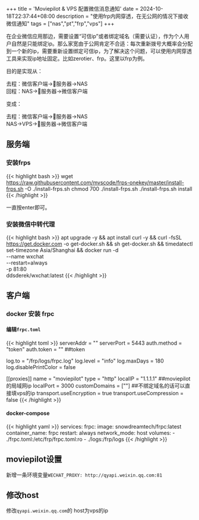 +++
title = 'Moviepilot & VPS 配置微信消息通知'
date = 2024-10-18T22:37:44+08:00
description = "使用frp内网穿透，在无公网的情况下接收微信通知"
tags = ["nas","pt","frp","vps"]
+++

在企业微信应用那边，需要设置“可信ip”或者绑定域名（需要认证），作为个人用户自然是只能绑定ip。那么家宽由于公网肯定不合适：每次重新拨号大概率会分配到一个新的ip，需要重新设置绑定可信ip，为了解决这个问题，可以使用内网穿透工具来实现ip地址固定。比如zerotier、frp。这里以frp为例。  

目的是实现从：  

去程：微信客户端->🐧服务器->NAS  
回程：NAS->🐧服务器->微信客户端  

变成：

去程：微信客户端->🐧服务器->NAS  
NAS->VPS->🐧服务器->微信客户端  

## 服务端

### 安装frps


{{< highlight bash >}}
wget https://raw.githubusercontent.com/mvscode/frps-onekey/master/install-frps.sh -O ./install-frps.sh
chmod 700 ./install-frps.sh
./install-frps.sh install
{{< /highlight >}}

一直按enter即可。

### 安装微信中转代理

{{< highlight bash >}}
apt upgrade -y &&
apt install curl -y &&
curl -fsSL https://get.docker.com -o get-docker.sh &&
sh get-docker.sh &&
timedatectl set-timezone Asia/Shanghai && docker run -d \
--name wxchat \
--restart=always \
-p 81:80 \
ddsderek/wxchat:latest
{{< /highlight >}}

## 客户端

### docker 安装 frpc

#### 编辑`frpc.toml`

{{< highlight toml >}}
serverAddr = ""
serverPort = 5443
auth.method = "token"
auth.token = "" ##token
 
log.to = "/frp/logs/frpc.log"
log.level = "info"
log.maxDays = 180
log.disablePrintColor = false
 
[[proxies]]
name = "moviepilot"
type = "http"
localIP = "1.1.1.1" ##moviepilot的局域网ip
localPort = 3000
customDomains = [""] ##不绑定域名的话可以直接填vps的ip
transport.useEncryption = true
transport.useCompression = false
{{< /highlight >}}

#### docker-compose

{{< highlight yaml >}}
services:
  frpc:
    image: snowdreamtech/frpc:latest
    container_name: frpc
    restart: always
    network_mode: host
    volumes:
      - ./frpc.toml:/etc/frp/frpc.toml:ro
      - ./logs:/frp/logs
{{< /highlight >}}

## moviepilot设置

新增一条环境变量```WECHAT_PROXY: http://qyapi.weixin.qq.com:81```

## 修改host

修改`qyapi.weixin.qq.com`的 host为vps的ip
